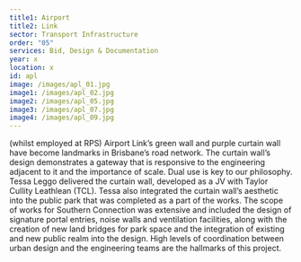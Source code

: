 ```yaml
---
title1: Airport
title2: Link
sector: Transport Infrastructure
order: "05"
services: Bid, Design & Documentation
year: x
location: x
id: apl
image: /images/apl_01.jpg
image1: /images/apl_02.jpg
image2: /images/apl_05.jpg
image3: /images/apl_07.jpg
image4: /images/apl_09.jpg
---
```


(whilst employed at RPS) Airport Link’s green wall and purple curtain wall have become landmarks in Brisbane’s road network. The curtain wall’s design demonstrates a gateway that is responsive to the engineering adjacent to it and the importance of scale. Dual use is key to our philosophy. Tessa Leggo delivered the curtain wall, developed as a JV with Taylor Cullity Leathlean (TCL). Tessa also integrated the curtain wall’s aesthetic into the public park that was completed as a part of the works. The scope of works for Southern Connection was extensive and included the design of signature portal entries, noise walls and ventilation facilities, along with the creation of new land bridges for park space and the integration of existing and new public realm into the design. High levels of coordination between urban design and the engineering teams are the hallmarks of this project.
